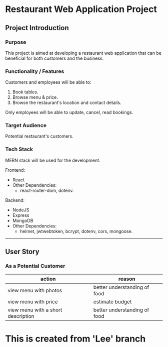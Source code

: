 # Restaurant Web Application Project

## Project Introduction

### Purpose

This project is aimed at developing a restaurant web application that can be beneficial for both customers and the business.

### Functionality / Features

Customers and employees will be able to:

1. Book tables.
2. Browse menu & price.
3. Browse the restaurant's location and contact details.

Only employees will be able to update, cancel, read bookings.

### Target Audience

Potential restaurant's customers.

### Tech Stack

MERN stack will be used for the development.  

Frontend:  

- React
- Other Dependencies:
  - react-router-dom, dotenv.

Backend:

- NodeJS
- Express
- MongoDB
- Other Dependencies:
  - helmet, jwtwebtoken, bcrypt, dotenv, cors, mongoose.

---

## User Story

### As a Potential Customer
  
| action | reason |  
| ------ | ------ |
| view menu with photos | better understanding of food |
| view menu with price | estimate budget |
| view menu with a short description | better understanding of food |

# This is created from 'Lee' branch